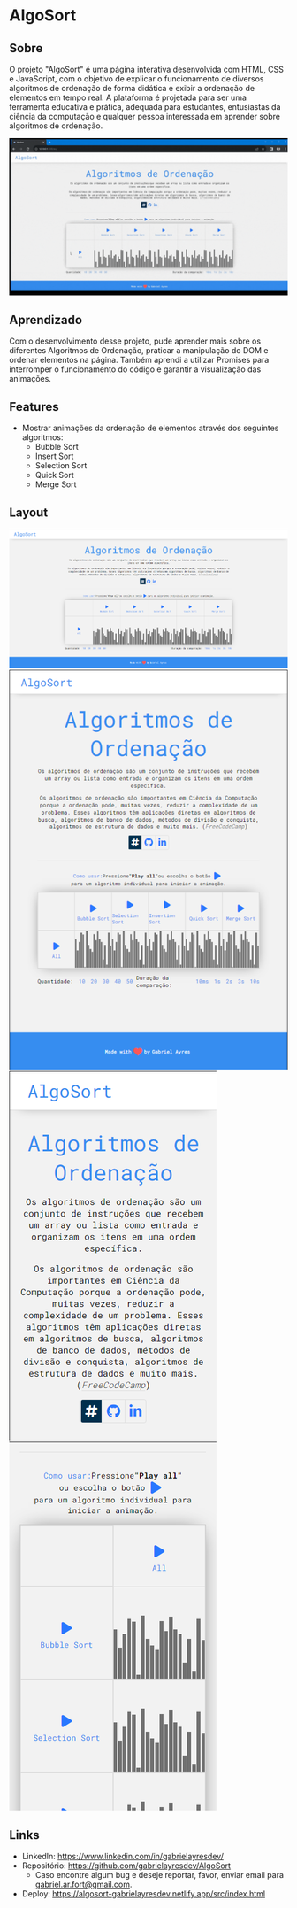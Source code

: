 # AlgoSort

## Sobre

O projeto "AlgoSort" é uma página interativa desenvolvida com HTML, CSS e JavaScript, com o objetivo de explicar o funcionamento de diversos algoritmos de ordenação de forma didática e exibir a ordenação de elementos em tempo real. A plataforma é projetada para ser uma ferramenta educativa e prática, adequada para estudantes, entusiastas da ciência da computação e qualquer pessoa interessada em aprender sobre algoritmos de ordenação.

![Site em funcionamento](./src/Assets/readme/gif.gif)

## Aprendizado

Com o desenvolvimento desse projeto, pude aprender mais sobre os diferentes Algoritmos de Ordenação, praticar a manipulação do DOM e ordenar elementos na página. Também aprendi a utilizar Promises para interromper o funcionamento do código e garantir a visualização das animações.

## Features

- Mostrar animações da ordenação de elementos através dos seguintes algoritmos:
  - Bubble Sort
  - Insert Sort
  - Selection Sort
  - Quick Sort
  - Merge Sort

## Layout

![](./src/Assets/readme/Algosort.png)
![](./src/Assets/readme/Algosorttablet.png)
![](./src/Assets/readme/Algosortmobile1.png)
![](./src/Assets/readme/Algosortmobile2.png)

## Links

- LinkedIn: https://www.linkedin.com/in/gabrielayresdev/
- Repositório: https://github.com/gabrielayresdev/AlgoSort
  - Caso encontre algum bug e deseje reportar, favor, enviar email para gabriel.ar.fort@gmail.com.
- Deploy: https://algosort-gabrielayresdev.netlify.app/src/index.html
